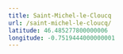 ```yaml
---
title: Saint-Michel-le-Cloucq
url: /saint-michel-le-cloucq/
latitude: 46.485277800000006
longitude: -0.7519444000000001
---
```

